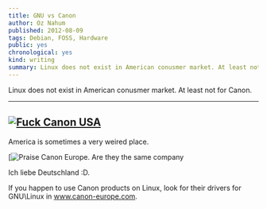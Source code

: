 ```yaml
---
title: GNU vs Canon
author: Oz Nahum
published: 2012-08-09
tags: Debian, FOSS, Hardware
public: yes
chronological: yes
kind: writing 
summary: Linux does not exist in American conusmer market. At least not for Canon.
---
```


Linux does not exist in American conusmer market. At least not for
Canon. 

  --------------------------------------------------------------------------------------------------------------------------------------------------------------------------------------------------------------------------
  [![Fuck Canon USA](http://2.bp.blogspot.com/-xcHfK2ZmPAE/UCQWJ_racmI/AAAAAAAAB-0/zrsDw1bM4sM/s320/Screenshot-22.png)](http://2.bp.blogspot.com/-xcHfK2ZmPAE/UCQWJ_racmI/AAAAAAAAB-0/zrsDw1bM4sM/s1600/Screenshot-22.png)
  --------------------------------------------------------------------------------------------------------------------------------------------------------------------------------------------------------------------------

America is sometimes a very weired place. 

[![Praise Canon Europe. Are they the same company](http://1.bp.blogspot.com/-I_WC5xlVFhs/UCQWNehvS0I/AAAAAAAAB-8/EGZu10vxuvI/s320/Screenshot-21.png)

Ich liebe Deutschland :D. 

If you happen to use Canon products on Linux, look for their drivers for
GNU\\Linux in www.canon-europe.com.


